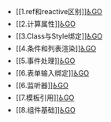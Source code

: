 - [[1.ref和reactive区别]][♿GO](https://github.com/FourteenD/Note/blob/main/技术/前端开发/Vue3/笔记/基础/1.ref和reactive区别.md)
- [[2.计算属性]][♿GO](https://github.com/FourteenD/Note/blob/main/技术/前端开发/Vue3/笔记/基础/2.计算属性.md)
- [[3.Class与Style绑定]][♿GO](https://github.com/FourteenD/Note/blob/main/技术/前端开发/Vue3/笔记/基础/3.Class与Style绑定.md)
- [[4.条件和列表渲染]][♿GO](https://github.com/FourteenD/Note/blob/main/技术/前端开发/Vue3/笔记/基础/4.条件和列表渲染.md)
- [[5.事件处理]][♿GO](https://github.com/FourteenD/Note/blob/main/技术/前端开发/Vue3/笔记/基础/5.事件处理.md)
- [[6.表单输入绑定]][♿GO](https://github.com/FourteenD/Note/blob/main/技术/前端开发/Vue3/笔记/基础/6.表单输入绑定.md)
- [[6.监听器]][♿GO](https://github.com/FourteenD/Note/blob/main/技术/前端开发/Vue3/笔记/基础/6.监听器.md)
- [[7.模板引用]][♿GO](https://github.com/FourteenD/Note/blob/main/技术/前端开发/Vue3/笔记/基础/7.模板引用.md)
- [[8.组件基础]][♿GO](https://github.com/FourteenD/Note/blob/main/技术/前端开发/Vue3/笔记/基础/8.组件基础.md)
